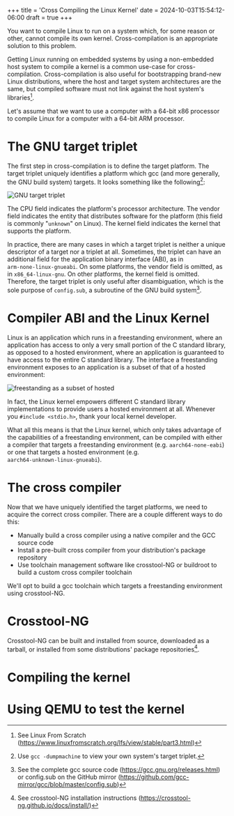 +++
title = 'Cross Compiling the Linux Kernel'
date = 2024-10-03T15:54:12-06:00
draft = true
+++

You want to compile Linux to run on a system which, for some reason or other,
cannot compile its own kernel. Cross-compilation is an appropriate solution to
this problem.

Getting Linux running on embedded systems by using a non-embedded host system to
compile a kernel is a common use-case for cross-compilation. Cross-compilation
is also useful for bootstrapping brand-new Linux distributions, where the host
and target system architectures are the same, but compiled software must not
link against the host system's libraries[^1].

Let's assume that we want to use a computer with a 64-bit x86 processor to
compile Linux for a computer with a 64-bit ARM processor.

# The GNU target triplet

The first step in cross-compilation is to define the target platform. The target
triplet uniquely identifies a platform which gcc (and more generally, the GNU
build system) targets. It looks something like the following[^2]:

![GNU target triplet](/tex/gnu-triplet.svg)

The CPU field indicates the platform's processor architecture. The vendor field
indicates the entity that distributes software for the platform (this field is
commonly "`unknown`" on Linux). The kernel field indicates the kernel that
supports the platform.

In practice, there are many cases in which a target triplet is neither a unique
descriptor of a target nor a triplet at all. Sometimes, the triplet can have an
additional field for the application binary interface (ABI), as in
`arm‑none‑linux‑gnueabi`. On some platforms, the vendor field is omitted, as in
`x86_64‑linux-gnu`. On other platforms, the kernel field is omitted. Therefore,
the target triplet is only useful after disambiguation, which is the sole
purpose of `config.sub`, a subroutine of the GNU build system[^3].

# Compiler ABI and the Linux Kernel

Linux is an application which runs in a freestanding environment, where an
application has access to only a very small portion of the C standard library,
as opposed to a hosted environment, where an application is guaranteed to have
access to the entire C standard library. The interface a freestanding
environment exposes to an application is a subset of that of a hosted
environment:

![freestanding as a subset of hosted](/tex/freestanding-hosted-environments.svg)

In fact, the Linux kernel empowers different C standard library implementations
to provide users a hosted environment at all. Whenever you `#include <stdio.h>`,
thank your local kernel developer.

What all this means is that the Linux kernel, which only takes advantage of the
capabilities of a freestanding environment, can be compiled with either a
compiler that targets a freestanding environment (e.g. `aarch64‑none‑eabi`) or
one that targets a hosted environment (e.g. `aarch64‑unknown‑linux‑gnueabi`).

# The cross compiler

Now that we have uniquely identified the target platforms, we need to acquire
the correct cross compiler. There are a couple different ways to do this:

* Manually build a cross compiler using a native compiler and the GCC source
  code
* Install a pre-built cross compiler from your distribution's package
  repository
* Use toolchain management software like crosstool-NG or buildroot to build a
  custom cross compiler toolchain

We'll opt to build a gcc toolchain which targets a freestanding environment
using crosstool-NG.

# Crosstool-NG

Crosstool-NG can be built and installed from source, downloaded as a tarball, or
installed from some distributions' package repositories[^4]. 

# Compiling the kernel

# Using QEMU to test the kernel

[^1]: See Linux From Scratch
    (https://www.linuxfromscratch.org/lfs/view/stable/part3.html)
[^2]: Use `gcc -dumpmachine` to view your own system's target triplet.
[^3]: See the complete gcc source code (https://gcc.gnu.org/releases.html) or
    config.sub on the GitHub mirror
    (https://github.com/gcc-mirror/gcc/blob/master/config.sub)
[^4]: See crosstool-NG installation instructions
    (https://crosstool-ng.github.io/docs/install/)